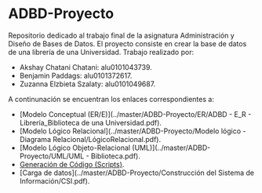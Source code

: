 # ADBD-Proyecto
Repositorio dedicado al trabajo final de la asignatura Administración y Diseño de Bases de Datos.
El proyecto consiste en crear la base de datos de una librería de una Universidad.
Trabajo realizado por:
* Akshay Chatani Chatani: alu0101043739.
* Benjamin Paddags: alu0101372617.
* Zuzanna Elzbieta Szalaty: alu0101049687.

A continunación se encuentran los enlaces correspondientes a:
* [Modelo Conceptual (ER/E)](../master/ADBD-Proyecto/ER/ADBD - E_R - Librería_Biblioteca de una Universidad.pdf).
* [Modelo Lógico Relacional](../master/ADBD-Proyecto/Modelo lógico - Diagrama Relacional/LógicoRelacional.pdf).
* [Modelo Lógico Objeto-Relacional (UML)](../master/ADBD-Proyecto/UML/UML - Biblioteca.pdf).
* [Generación de Código (Scripts)](../master/ADBD-Proyecto/Script/ScriptCreacion.pdf).
* [Carga de datos](../master/ADBD-Proyecto/Construcción del Sistema de Información/CSI.pdf).
